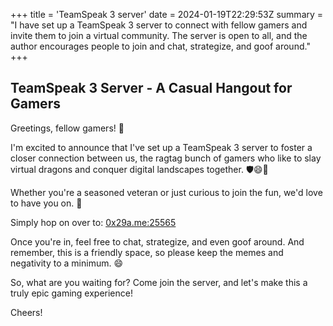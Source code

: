 +++
title = 'TeamSpeak 3 server'
date = 2024-01-19T22:29:53Z
summary = "I have set up a TeamSpeak 3 server to connect with fellow gamers and invite them to join a virtual community. The server is open to all, and the author encourages people to join and chat, strategize, and goof around."
+++
## TeamSpeak 3 Server - A Casual Hangout for Gamers

Greetings, fellow gamers! 👋

I'm excited to announce that I've set up a TeamSpeak 3 server to foster a closer connection between us, the ragtag bunch of gamers who like to slay virtual dragons and conquer digital landscapes together. :shield::smile::hocho:

Whether you're a seasoned veteran or just curious to join the fun, we'd love to have you on. :muscle:

Simply hop on over to: [0x29a.me:25565](ts3server://0x29a.me?port=25565)

Once you're in, feel free to chat, strategize, and even goof around. And remember, this is a friendly space, so please keep the memes and negativity to a minimum. :smile:

So, what are you waiting for? Come join the server, and let's make this a truly epic gaming experience!

Cheers!
